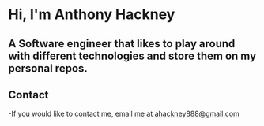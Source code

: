 # Hi, I'm Anthony Hackney 

A Software engineer that likes to play around with different technologies and store them on my personal repos. 
---
## Contact

-If you would like to contact me, email me at ahackney888@gmail.com

<!---
AnthonyHackney888/AnthonyHackney888 is a ✨ special ✨ repository because its `README.md` (this file) appears on your GitHub profile.
You can click the Preview link to take a look at your changes.
--->
